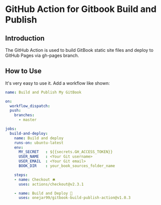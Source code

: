 # GitHub Action for Gitbook Build and Publish

## Introduction

The GitHub Action is used to build GitBook static site files and deploy to GitHub Pages via gh-pages branch.

## How to Use

It's very easy to use it. Add a workflow like shown:

```yaml
name: Build and Publish My GitBook

on:
  workflow_dispatch:
  push:
    branches:
      - master

jobs:
  build-and-deploy:
    name: Build and deploy
    runs-on: ubuntu-latest
    env:
      MY_SECRET   : ${{secrets.GH_ACCESS_TOKEN}}
      USER_NAME   : <Your Git username>
      USER_EMAIL  : <Your Git email>
      BOOK_DIR    : your_book_sources_folder_name

    steps:
    - name: Checkout 🛎️
      uses: actions/checkout@v2.3.1

    - name: Build and Deploy 🚀
      uses: onejar99/gitbook-build-publish-action@v1.0.3
```
